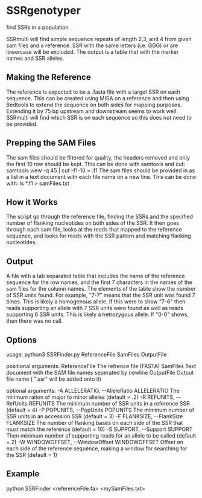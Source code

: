 # SSRgenotyper
find SSRs in a population

SSRmulti will find simple sequence repeats of length 2,3, and 4 from given sam files and a reference. SSR with the same letters (i.e. GGG) or are lowercase will be excluded. The output is a table that with the marker names and SSR alleles. 

## Making the Reference

The reference is expected to be a .fasta file with a target SSR on each sequence. This can be created using MISA on a reference and then using Bedtools to extend the sequence on both sides for mapping purposes. Extending it by 75 bp upstream and downstream seems to work well. SSRmulti will find which SSR is on each sequence so this does not need to be provided.


## Prepping the SAM Files
The sam files should be filtered for quality, the headers removed and only the first 10 row should be kept. This can be done with samtools and cut:
  samtools view -q 45 <samFile> | cut -f1-10 > <samFile>.f1
The sam files should be provided in as a list in a text document with each file name on a new line. This can be done with:
  ls *.f1 > samFiles.txt

## How it Works

The script go through the reference file, finding the SSRs and the specified number of flanking nucleotides on both sides of the SSR. It then goes through each sam file, looks at the reads that mapped to the reference sequence, and looks for reads with the SSR pattern and matching flanking nucleotides.

## Output

A file with a tab separated table that includes the name of the reference sequence for the row names, and the first 7 characters in the names of the sam files for the column names. The elements of the table show the number of SSR units found. For example, "7-7" means that the SSR unit was found 7 times. This is likely a homogenous allele. If this were to show "7-6" then reads supporting an allele with 7 SSR units were found as well as reads supporting 6 SSR units. This is likely a hetrozygous allele. If "0-0" shows, then there was no call.

## Options

usage: python3 SSRFinder.py ReferenceFile SamFiles OutputFile

positional arguments:
  ReferenceFile         The refrence file (FASTA)
  SamFiles              Text document with the SAM file names seperated by
                        newline
  OutputFile            Output file name ( ".ssr" will be added onto it)

optional arguments:
  -A ALLELERATIO, --AlleleRatio ALLELERATIO
                        The minmum ration of major to minor alleles 
                        (default = .2)
  -R REFUNITS, --RefUnits REFUNITS
                        The minimum number of SSR units in a reference SSR
                        (default = 4)
  -P POPUNITS, --PopUnits POPUNITS
                        The minimum number of SSR units in an accession SSR
                        (default = 3)
  -F FLANKSIZE, --FlankSize FLANKSIZE
                        The number of flanking bases on each side of the SSR
                        that must match the reference (default = 10)
  -S SUPPORT, --Support SUPPORT
                        Then minimum number of supporting reads for an allele
                        to be called (default = 2)
  -W WINDOWOFFSET, --WindowOffset WINDOWOFFSET
                        Offset on each side of the reference sequence, making
                        a window for searching for the SSR (default = 1)

## Example
python SSRFinder <referenceFile.fa> <mySamFiles.txt> <myOutput>
